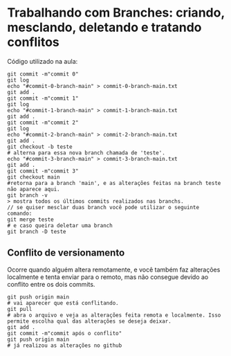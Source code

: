 # Trabalhando com Branches: criando, mesclando, deletando e tratando conflitos
Código utilizado na aula:
````
git commit -m"commit 0"
git log
echo "#commit-0-branch-main" > commit-0-branch-main.txt
git add .
git commit -m"commit 1"
git log
echo "#commit-1-branch-main" > commit-1-branch-main.txt
git add .
git commit -m"commit 2"
git log
echo "#commit-2-branch-main" > commit-2-branch-main.txt
git add .
git checkout -b teste
# alterna para essa nova branch chamada de 'teste'.
echo "#commit-3-branch-main" > commit-3-branch-main.txt
git add .
git commit -m"commit 3"
git checkout main
#retorna para a branch 'main', e as alterações feitas na branch teste não aparece aqui.
git branch -v 
> mostra todos os últimos commits realizados nas branchs.
// se quiser mesclar duas branch você pode utilizar o seguinte comando:
git merge teste
# e caso queira deletar uma branch
git branch -D teste
````

## Conflito de versionamento
Ocorre quando alguém altera remotamente, e você também faz alterações localmente e tenta enviar para o remoto, mas não consegue devido ao conflito entre os dois commits.

````
git push origin main
# vai aparecer que está conflitando.
git pull
# abra o arquivo e veja as alterações feita remota e localmente. Isso permite escolha qual das alterações se deseja deixar.
git add .
git commit -m"commit após o conflito"
git push origin main
# já realizou as alterações no github
````
